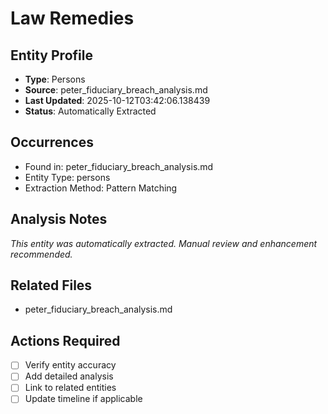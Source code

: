 # Law Remedies

## Entity Profile
- **Type**: Persons
- **Source**: peter_fiduciary_breach_analysis.md
- **Last Updated**: 2025-10-12T03:42:06.138439
- **Status**: Automatically Extracted

## Occurrences
- Found in: peter_fiduciary_breach_analysis.md
- Entity Type: persons
- Extraction Method: Pattern Matching

## Analysis Notes
*This entity was automatically extracted. Manual review and enhancement recommended.*

## Related Files
- peter_fiduciary_breach_analysis.md

## Actions Required
- [ ] Verify entity accuracy
- [ ] Add detailed analysis
- [ ] Link to related entities
- [ ] Update timeline if applicable
